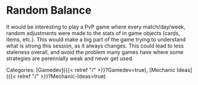 # Random Balance

It would be interesting to play a PvP game where every match/day/week, random
adjustments were made to the stats of in game objects (cards, items, etc.).
This would make a big part of the game trying to understand what is strong this
session, as it always changes.
This could lead to less staleness overall, and avoid the problem many games have where some strategies are perennially weak and never get used.

Categories:
[Gamedev]({{< relref "/" >}}?Gamedev=true),
[Mechanic Ideas]({{< relref "/" >}}?Mechanic-Ideas=true)